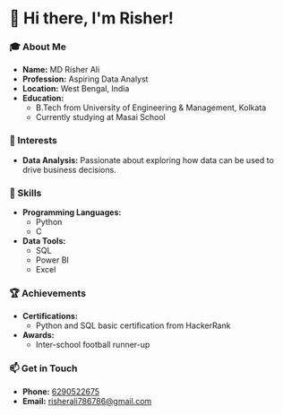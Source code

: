 # 👋 Hi there, I'm Risher!

### 🎓 About Me
- **Name:** MD Risher Ali 
- **Profession:** Aspiring Data Analyst
- **Location:** West Bengal, India
- **Education:**
  - B.Tech from University of Engineering & Management, Kolkata
  - Currently studying at Masai School

### 🌟 Interests
- **Data Analysis:** Passionate about exploring how data can be used to drive business decisions.

### 🔧 Skills
- **Programming Languages:** 
  - Python
  - C
- **Data Tools:** 
  - SQL
  - Power BI
  - Excel

### 🏆 Achievements
- **Certifications:** 
  - Python and SQL basic certification from HackerRank
- **Awards:** 
  - Inter-school football runner-up

### 📫 Get in Touch
- **Phone:** [6290522675](tel:6290522675)
- **Email:** [risherali786786@gmail.com](mailto:risherali786786@gmail.com)
